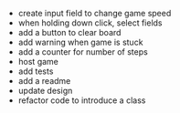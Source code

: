 - create input field to change game speed
- when holding down click, select fields
- add a button to clear board
- add warning when game is stuck
- add a counter for number of steps
- host game
- add tests
- add a readme
- update design
- refactor code to introduce a class
